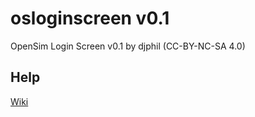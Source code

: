 # osloginscreen v0.1
OpenSim Login Screen v0.1 by djphil (CC-BY-NC-SA 4.0)

## Help
<a href="https://github.com/djphil/osloginscreen/wiki">Wiki</a>